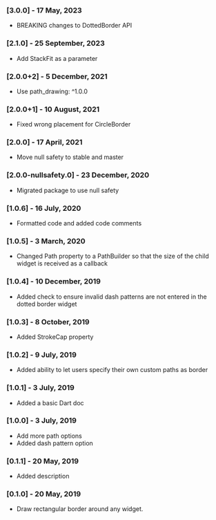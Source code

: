 ### [3.0.0] - 17 May, 2023
- BREAKING changes to DottedBorder API

### [2.1.0] - 25 September, 2023
- Add StackFit as a parameter

### [2.0.0+2] - 5 December, 2021
- Use path_drawing: ^1.0.0

### [2.0.0+1] - 10 August, 2021
- Fixed wrong placement for CircleBorder

### [2.0.0] - 17 April, 2021
- Move null safety to stable and master

### [2.0.0-nullsafety.0] - 23 December, 2020
- Migrated package to use null safety

### [1.0.6] - 16 July, 2020
- Formatted code and added code comments

### [1.0.5] - 3 March, 2020

- Changed Path property to a PathBuilder so that the size of the child widget is received as a callback

### [1.0.4] - 10 December, 2019

- Added check to ensure invalid dash patterns are not entered in the dotted border widget

### [1.0.3] - 8 October, 2019

- Added StrokeCap property

### [1.0.2] - 9 July, 2019

- Added ability to let users specify their own custom paths as border

### [1.0.1] - 3 July, 2019

- Added a basic Dart doc

### [1.0.0] - 3 July, 2019

- Add more path options
- Added dash pattern option

### [0.1.1] - 20 May, 2019

- Added description

### [0.1.0] - 20 May, 2019

- Draw rectangular border around any widget.
